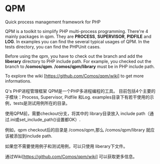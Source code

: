 # QPM
Quick process management framework for PHP

QPM is a toolkit to simplify PHP multi-process programming.
There're 4 mainly packages in qpm. They are <b>PROCESS</b>, <b>SUPERVISOR</b>, <B>PIDFILE</B> and <B>LOG</B>.
In examples you can find the several typical usages of QPM. In the tests directory, you can find the PHPUnit cases.

Before using the qpm, you have to check out the branch and add the <b>liberary</b> directory to PHP include path.
For example, you checked out the branch to <b>/comos/qpm</b>. <b>/comos/qpm/library</b> must be in PHP include path.
<code><?php
set_include_path(get_include_path().PATH_SEPARATOR.'/comos/qpm/library') 。
?></code>

To explore the wiki [https://github.com/Comos/qpm/wiki] to get more informations. 

Q's PHP进程管理框架
QPM是一个PHP多进程编程的工具。
目前包括4个主要的子模块：Process, Supervisor, Pidfile 和Log.
examples目录下有若干使用的示例，tests是测试用例所在的目录。

使用QPM前，需要checkout分支，将其中的 library目录放入 include path（通过.ini或set_include_path()设置都OK）.

例如，qpm checkout后的目录是 /comos/qpm,那么 /comos/qpm/library 就应该被添加到include path.

如果您不需要使用例子和测试用例，可以只使用 liberary下文件。

<code><?php
set_include_path(get_include_path().PATH_SEPARATOR.'/comos/qpm/library') 。
?></code>

通过Wiki[https://github.com/Comos/qpm/wiki] 可以获取更多信息。
